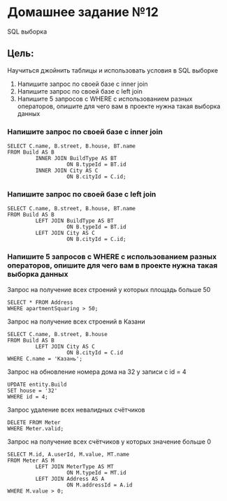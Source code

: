 # Домашнее задание №12

SQL выборка

## Цель:

Научиться джойнить таблицы и использовать условия в SQL выборке

1) Напишите запрос по своей базе с inner join
2) Напишите запрос по своей базе с left join
3) Напишите 5 запросов с WHERE с использованием разных операторов, опишите для чего вам в проекте нужна такая выборка
   данных

### Напишите запрос по своей базе с inner join

````
SELECT C.name, B.street, B.house, BT.name
FROM Build AS B
         INNER JOIN BuildType AS BT
                   ON B.typeId = BT.id
         INNER JOIN City AS C
                   ON B.cityId = C.id;
````

### Напишите запрос по своей базе с left join

````
SELECT C.name, B.street, B.house, BT.name
FROM Build AS B
         LEFT JOIN BuildType AS BT
                   ON B.typeId = BT.id
         LEFT JOIN City AS C
                   ON B.cityId = C.id;
````

### Напишите 5 запросов с WHERE с использованием разных операторов, опишите для чего вам в проекте нужна такая выборка данных

Запрос на получение всех строений у которых площадь больше 50

````
SELECT * FROM Address
WHERE apartmentSquaring > 50;
````

Запрос на получение всех строений в Казани

````
SELECT C.name, B.street, B.house
FROM Build AS B
         LEFT JOIN City AS C
                   ON B.cityId = C.id
WHERE C.name = 'Казань';
````

Запрос на обновление номера дома на 32 у записи с id = 4

```
UPDATE entity.Build
SET house = '32'
WHERE id = 4;
```

Запрос удаление всех невалидных счётчиков

```
DELETE FROM Meter
WHERE Meter.valid;
```

Запрос на получение всех счётчиков у которых значение больше 0

```
SELECT M.id, A.userId, M.value, MT.name
FROM Meter AS M
         LEFT JOIN MeterType AS MT
                   ON M.typeId = MT.id
         LEFT JOIN Address AS A
                   ON M.addressId = A.id
WHERE M.value > 0;
```
